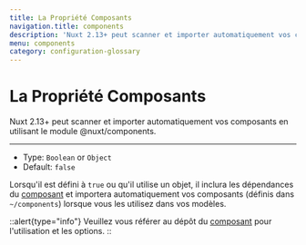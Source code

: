 ```yaml
---
title: La Propriété Composants
navigation.title: components
description: 'Nuxt 2.13+ peut scanner et importer automatiquement vos composants en utilisant le module @nuxt/components'
menu: components
category: configuration-glossary
---
```

# La Propriété Composants

Nuxt 2.13+ peut scanner et importer automatiquement vos composants en utilisant le module @nuxt/components.

---

- Type: `Boolean` or `Object`
- Default: `false`

Lorsqu'il est défini à `true` ou qu'il utilise un objet, il inclura les dépendances du [composant](https://github.com/nuxt/components) et importera automatiquement vos composants (définis dans `~/components`) lorsque vous les utilisez dans vos modèles.

::alert{type="info"}
Veuillez vous référer au dépôt du [composant](https://github.com/nuxt/components) pour l'utilisation et les options.
::

